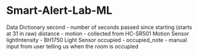 # Smart-Alert-Lab-ML

Data Dictionary 
second - number of seconds passed since starting (starts at 31 in raw)
distance - 
motion - collected from HC-SR501 Motion Sensor
lightIntensity - BH1750 Light Sensor
occupied - 
occupied_note - manual input from user telling us when the room is occupied 